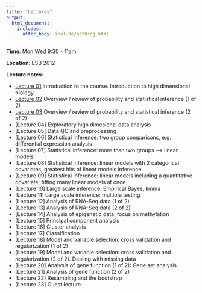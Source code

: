 ```yaml
---
title: "Lectures"
output:
  html_document:
    includes:
      after_body: include/nothing.html
---
```

**Time**: Mon Wed 9:30 - 11am

**Location**: ESB 2012

**Lecture notes**:

  * [Lecture 01](lect01_course-intro.pdf) Introduction to the course. Introduction to high dimensional biology.
  * [Lecture 02](lect02_introToStatInf-probBasics.pdf) Overview / review of probability and statistical inference (1 of 2)
  * [Lecture 03](lect03_introToStatInf-endProbBasics-genInfReview.pdf) Overview / review of probability and statistical inference (2 of 2) 
  * [Lecture 04] Exploratory high dimesional data analysis 
  * [Lecture 05] Data QC and preprocessing
  * [Lecture 06] Statistical inference: two group comparisons, e.g. differential expression analysis
  * [Lecture 07] Statistical inference: more than two groups --> linear models 
  * [Lecture 08] Statistical inference: linear models with 2 categorical covariates, greatest hits of linear models inference
  * [Lecture 09] Statistical inference: linear models including a quantitative covariate, fitting many linear models at once
  * [Lecture 10] Large scale inference: Empirical Bayes, limma 
  * [Lecture 11] Large scale inference: multiple testing
  * [Lecture 12] Analysis of RNA-Seq data (1 of 2)
  * [Lecture 13] Analysis of RNA-Seq data (2 of 2)
  * [Lecture 14] Analysis of epigenetic data, focus on methylation
  * [Lecture 15] Principal component analysis
  * [Lecture 16] Cluster analysis
  * [Lecture 17] Classification
  * [Lecture 18] Model and variable selection: cross validation and regularization (1 of 2)
  * [Lecture 19] Model and variable selection: cross validation and regularization (2 of 2). Dealing with missing data
  * [Lecture 20] Analysis of gene function (1 of 2): Gene set analysis
  * [Lecture 21] Analysis of gene function (2 of 2)
  * [Lecture 22] Resampling and the bootstrap
  * [Lecture 23] Guest lecture
